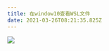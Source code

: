 ```yaml
---
title: 在window10查看WSL文件
date: 2021-03-26T08:21:35.825Z
---
```

![](/images/uploads/img_5d153f42bbbef.png)